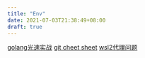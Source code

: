 ```yaml
---
title: "Env"
date: 2021-07-03T21:38:49+08:00
draft: true
---
```



[golang光速实战](https://ithaiq.gitbook.io/golang/wai-lian-tui-jian)
[git cheet sheet](https://training.github.com/downloads/github-git-cheat-sheet.pdf)
[wsl2代理问题](https://www.cnblogs.com/sinicheveen/p/13866914.html)